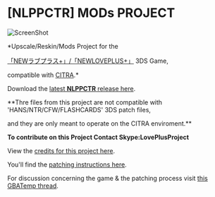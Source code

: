 # [NLPPCTR] MODs PROJECT
![ScreenShot](https://drive.google.com/file/d/1ofktHL0BYBpdisuX-vm4aEy7K7ChmSxq/view?usp=sharing)


*Upscale/Reskin/Mods Project for the

[「NEWラブプラス+」/「NEWLOVEPLUS+」](https://www.youtube.com/watch?v=Sz6p45GsLJQ) 3DS Game,

compatible with [CITRA](https://citra-emulator.com/).* 

Download the [latest **NLPPCTR** release here](https://github.com/LovePlusProject/NLPPATCH/releases).

**Thre files from this project are not compatible with 'HANS/NTR/CFW/FLASHCARDS' 3DS patch files,

and they are only meant to operate on the CITRA enviroment.**

**To contribute on this Project Contact Skype:LovePlusProject**

View the [credits for this project here](___). 

You'll find the [patching instructions here](___).

For discussion concerning the game & the patching process visit [this GBATemp thread](___).
